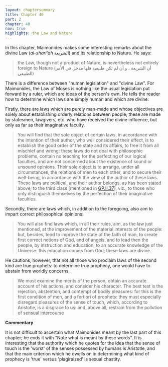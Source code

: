 ```yaml
---
layout: chaptersummary
title: Chapter 40
part: 2
chapter: 40
nav: true
highlights: the Law and Nature
---
```


In this chapter, Maimonides makes some interesting remarks about the divine Law (_al-shari'ah_ الشريعة) and its relationship to Nature. He says:
>  the Law, though not a product of Nature, is nevertheless not entirely foreign to Nature (أن الشريعة ، و أن لم تكن طبيعية فلها مدخل في الأمر الطبيعي)

There is a difference between "human legislation" and "divine Law". For Maimonides, the Law of Moses is nothing like the usual legislation put forward by a ruler, which are ideas of the person's own. He tells the reader how to determine which laws are simply human and which are divine:

Firstly, there are laws which are purely man-made and whose objectives are solely about establishing orderly relations between people; these are made by statesmen, lawgivers, etc. who have received the divine influence, but only as far as their imaginative faculty.
> You will find that the sole object of certain laws, in accordance with the intention of their author, who well considered their effect, is to establish the good order of the state and its affairs, to free it from all mischief and wrong: these laws do not deal with philosophic problems, contain no teaching for the perfecting of our logical faculties, and are not concerned about the existence of sound or unsound opinions. Their sole object is to arrange, under all circumstances, the relations of men to each other, and to secure their well-being, in accordance with the view of the author of these laws. These laws are political, and their author belongs, as has been stated above, to the third class [mentioned in [GP.II.37](https://emadmasroor.github.io/Guide-Perplexed/summaries/II/ch37/)], viz., to those who only distinguish themselves by the perfection of their imaginative faculties.

Secondly, there are laws which, in addition to the foregoing, also aim to impart correct philosophical opinions:
> You will also find laws which, in all their rules, aim, as the law just mentioned, at the improvement of the material interests of the people: but, besides, tend to improve the state of the faith of man, to create first correct notions of God, and of angels, and to lead then the people, by instruction and education, to an accurate knowledge of the Universe: this education comes from God; these laws are divine.

He cautions, however, that not all those who proclaim laws of the second kind are true prophets: to determine true prophecy, one would have to abstain from worldly concerns.
> We must examine the merits of the person, obtain an accurate account of his actions, and consider his character. The best test is the rejection, abstention, and contempt of bodily pleasures: for this is the first condition of men, and a fortiori of prophets: they must especially disregard pleasures of the sense of touch, which, according to Aristotle, is a disgrace to us: and, above all, restrain from the pollution of sensual intercourse

**Commentary**

It is not difficult to ascertain what Maimonides meant by the last part of this chapter; he ends it with "Note what is meant by these words". It is interesting that the authority which he quotes for the idea that the sense of touch is the 'worst' of the senses possessed by humans is Aristotle, and that the main criterion which he dwells on in determining what kind of prophecy is 'true' versus 'plagiraized' is sexual chastity.
